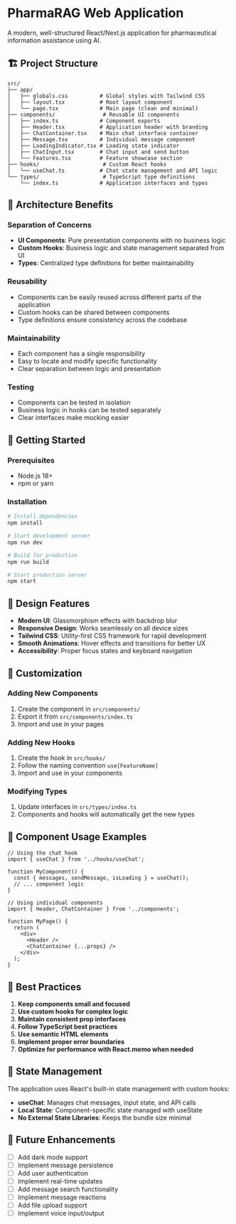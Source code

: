 # PharmaRAG Web Application

A modern, well-structured React/Next.js application for pharmaceutical information assistance using AI.

## 🏗️ Project Structure

```
src/
├── app/
│   ├── globals.css          # Global styles with Tailwind CSS
│   ├── layout.tsx           # Root layout component
│   └── page.tsx             # Main page (clean and minimal)
├── components/               # Reusable UI components
│   ├── index.ts             # Component exports
│   ├── Header.tsx           # Application header with branding
│   ├── ChatContainer.tsx    # Main chat interface container
│   ├── Message.tsx          # Individual message component
│   ├── LoadingIndicator.tsx # Loading state indicator
│   ├── ChatInput.tsx        # Chat input and send button
│   └── Features.tsx         # Feature showcase section
├── hooks/                    # Custom React hooks
│   └── useChat.ts           # Chat state management and API logic
└── types/                    # TypeScript type definitions
    └── index.ts             # Application interfaces and types
```

## 🎯 Architecture Benefits

### **Separation of Concerns**
- **UI Components**: Pure presentation components with no business logic
- **Custom Hooks**: Business logic and state management separated from UI
- **Types**: Centralized type definitions for better maintainability

### **Reusability**
- Components can be easily reused across different parts of the application
- Custom hooks can be shared between components
- Type definitions ensure consistency across the codebase

### **Maintainability**
- Each component has a single responsibility
- Easy to locate and modify specific functionality
- Clear separation between logic and presentation

### **Testing**
- Components can be tested in isolation
- Business logic in hooks can be tested separately
- Clear interfaces make mocking easier

## 🚀 Getting Started

### Prerequisites
- Node.js 18+ 
- npm or yarn

### Installation
```bash
# Install dependencies
npm install

# Start development server
npm run dev

# Build for production
npm run build

# Start production server
npm start
```

## 🎨 Design Features

- **Modern UI**: Glassmorphism effects with backdrop blur
- **Responsive Design**: Works seamlessly on all device sizes
- **Tailwind CSS**: Utility-first CSS framework for rapid development
- **Smooth Animations**: Hover effects and transitions for better UX
- **Accessibility**: Proper focus states and keyboard navigation

## 🔧 Customization

### Adding New Components
1. Create the component in `src/components/`
2. Export it from `src/components/index.ts`
3. Import and use in your pages

### Adding New Hooks
1. Create the hook in `src/hooks/`
2. Follow the naming convention `use[FeatureName]`
3. Import and use in your components

### Modifying Types
1. Update interfaces in `src/types/index.ts`
2. Components and hooks will automatically get the new types

## 📱 Component Usage Examples

```tsx
// Using the chat hook
import { useChat } from '../hooks/useChat';

function MyComponent() {
  const { messages, sendMessage, isLoading } = useChat();
  // ... component logic
}

// Using individual components
import { Header, ChatContainer } from '../components';

function MyPage() {
  return (
    <div>
      <Header />
      <ChatContainer {...props} />
    </div>
  );
}
```

## 🎯 Best Practices

1. **Keep components small and focused**
2. **Use custom hooks for complex logic**
3. **Maintain consistent prop interfaces**
4. **Follow TypeScript best practices**
5. **Use semantic HTML elements**
6. **Implement proper error boundaries**
7. **Optimize for performance with React.memo when needed**

## 🔄 State Management

The application uses React's built-in state management with custom hooks:
- **useChat**: Manages chat messages, input state, and API calls
- **Local State**: Component-specific state managed with useState
- **No External State Libraries**: Keeps the bundle size minimal

## 🌟 Future Enhancements

- [ ] Add dark mode support
- [ ] Implement message persistence
- [ ] Add user authentication
- [ ] Implement real-time updates
- [ ] Add message search functionality
- [ ] Implement message reactions
- [ ] Add file upload support
- [ ] Implement voice input/output
